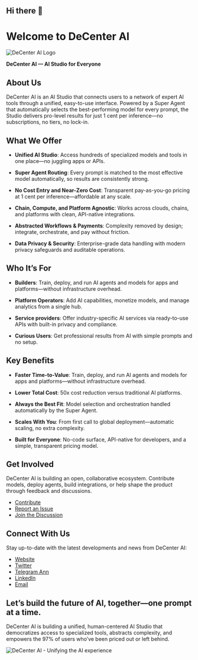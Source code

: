 ## Hi there 👋

# Welcome to DeCenter AI

![DeCenter AI Logo](https://github.com/DeCenter-AI/.github/assets/131058062/7fceb64d-f875-4d08-b13e-aff561aab234)


**DeCenter AI — AI Studio for Everyone**

## About Us
DeCenter AI is an AI Studio that connects users to a network of expert AI tools through a unified, easy-to-use interface. Powered by a Super Agent that automatically selects the best-performing model for every prompt, the Studio delivers pro-level results for just 1 cent per inference—no subscriptions, no tiers, no lock-in.

## What We Offer

- **Unified AI Studio**: Access hundreds of specialized models and tools in one place—no juggling apps or APIs.

- **Super Agent Routing**: Every prompt is matched to the most effective model automatically, so results are consistently strong.

- **No Cost Entry and Near-Zero Cost**: Transparent pay-as-you-go pricing at 1 cent per inference—affordable at any scale.

- **Chain, Compute, and Platform Agnostic**: Works across clouds, chains, and platforms with clean, API-native integrations.

- **Abstracted Workflows & Payments**: Complexity removed by design; integrate, orchestrate, and pay without friction.

- **Data Privacy & Security**: Enterprise-grade data handling with modern privacy safeguards and auditable operations.

## Who It’s For

- **Builders**: Train, deploy, and run AI agents and models for apps and platforms—without infrastructure overhead.

- **Platform Operators**: Add AI capabilities, monetize models, and manage analytics from a single hub.

- **Service providers**: Offer industry-specific AI services via ready-to-use APIs with built-in privacy and compliance.

- **Curious Users**: Get professional results from AI with simple prompts and no setup.

## Key Benefits

- **Faster Time-to-Value**: Train, deploy, and run AI agents and models for apps and platforms—without infrastructure overhead.

- **Lower Total Cost**: 50x cost reduction versus traditional AI platforms.

- **Always the Best Fit**: Model selection and orchestration handled automatically by the Super Agent.

- **Scales With You**: From first call to global deployment—automatic scaling, no extra complexity.
  
- **Built for Everyone**: No-code surface, API-native for developers, and a simple, transparent pricing model.


## Get Involved

DeCenter AI is building an open, collaborative ecosystem. Contribute models, deploy agents, build integrations, or help shape the product through feedback and discussions.

- [Contribute](https://github.com/DeCenter-AI/decenter-ai.streamlit.app/blob/main/README.md#contributors)
- [Report an Issue](https://github.com/DeCenter-AI/decenter-ai.streamlit.app/issues/new?assignees=&labels=bug&projects=&template=00-bug.md&title=bug%3A++)
- [Join the Discussion](https://t.me/decenteraicomchat)

## Connect With Us

Stay up-to-date with the latest developments and news from DeCenter AI:

- [Website](https://decenterai.com)
- [Twitter](https://twitter.com/decenteraicom)
- [Telegram Ann](https://t.me/decenteraicom)
- [LinkedIn](https://www.linkedin.com/company/decenter-ai)
- [Email](mailto:admin@decenterai.com) 

## Let’s build the future of AI, together—one prompt at a time.

DeCenter AI is building a unified, human-centered AI Studio that democratizes access to specialized tools, abstracts complexity, and empowers the 97% of users who’ve been priced out or left behind.

![DeCenter AI - Unifying the AI experience](https://github.com/DeCenter-AI/.github/assets/131058062/c39ed1ce-14d8-4f94-8059-6d5f3a633962)

